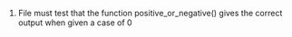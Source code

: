 1.	File must test that the function positive_or_negative() gives the correct output when given a case of 0
